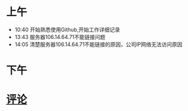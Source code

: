 # 上午
* 10:40 开始熟悉使用Github,开始工作详细记录 <br/>
* 13:43 服务器106.14.64.71不能链接问题<br/>
* 14:05 清楚服务器106.14.64.71不能链接的原因，公司IP网络无法访问原因<br/>
# 下午



# [评论](https://github.com/chinachenhuakang/work-detail/issues/4)
